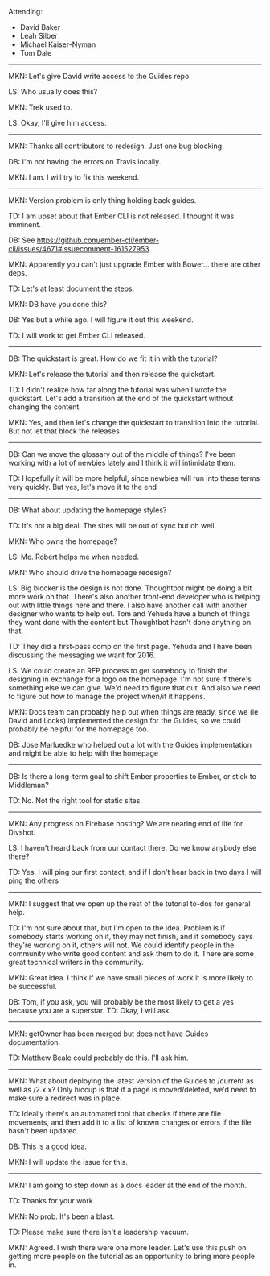 Attending:

* David Baker
* Leah Silber
* Michael Kaiser-Nyman
* Tom Dale

---

MKN: Let's give David write access to the Guides repo.

LS: Who usually does this?

MKN: Trek used to.

LS: Okay, I'll give him access.

---

MKN: Thanks all contributors to redesign. Just one bug blocking.

DB: I'm not having the errors on Travis locally.

MKN: I am. I will try to fix this weekend.

---

MKN: Version problem is only thing holding back guides.

TD: I am upset about that Ember CLI is not released. I thought it was imminent.

DB: See https://github.com/ember-cli/ember-cli/issues/4671#issuecomment-161527953.

MKN: Apparently you can't just upgrade Ember with Bower... there are other deps.

TD: Let's at least document the steps.

MKN: DB have you done this?

DB: Yes but a while ago. I will figure it out this weekend.

TD: I will work to get Ember CLI released.

---

DB: The quickstart is great. How do we fit it in with the tutorial?

MKN: Let's release the tutorial and then release the quickstart.

TD: I didn't realize how far along the tutorial was when I wrote the quickstart.
  Let's add a transition at the end of the quickstart without changing the content.

MKN: Yes, and then let's change the quickstart to transition into the tutorial.
  But not let that block the releases

---

DB: Can we move the glossary out of the middle of things? I've been working with a lot of 
  newbies lately and I think it will intimidate them.

TD: Hopefully it will be more helpful, since newbies will run into these terms very quickly. 
  But yes, let's move it to the end

---

DB: What about updating the homepage styles?

TD: It's not a big deal. The sites will be out of sync but oh well.

MKN: Who owns the homepage?

LS: Me. Robert helps me when needed.

MKN: Who should drive the homepage redesign?

LS: Big blocker is the design is not done. Thoughtbot might be doing a bit more work on that. There's also another front-end developer who is helping out with little things here and there. I also have another call with another designer who wants to help out. Tom and Yehuda have a bunch of things they want done with the content but Thoughtbot hasn't done anything on that.

TD: They did a first-pass comp on the first page. Yehuda and I have been discussing the 
messaging we want for 2016.

LS: We could create an RFP process to get somebody to finish the designing in exchange for a 
logo on the homepage. I'm not sure if there's something else we can give. We'd need to figure that out. And also we need to figure out how to manage the project when/if it happens.

MKN: Docs team can probably help out when things are ready, since we (ie David and Locks) 
implemented the design for the Guides, so we could probably be helpful for the homepage too.

DB: Jose Marluedke who helped out a lot with the Guides implementation and might be able to 
help with the homepage

---

DB: Is there a long-term goal to shift Ember properties to Ember, or stick to Middleman?

TD: No. Not the right tool for static sites.

---

MKN: Any progress on Firebase hosting? We are nearing end of life for Divshot.

LS: I haven't heard back from our contact there. Do we know anybody else there?

TD: Yes. I will ping our first contact, and if I don't hear back in two days I will ping the 
others

---

MKN: I suggest that we open up the rest of the tutorial to-dos for general help.

TD: I'm not sure about that, but I'm open to the idea. Problem is if somebody starts working 
on it, they may not finish, and if somebody says they're working on it, others will not. We could identify people in the community who write good content and ask them to do it. There are some great technical writers in the community.

MKN: Great idea. I think if we have small pieces of work it is more likely to be successful.

DB: Tom, if you ask, you will probably be the most likely to get a yes because you are a 
superstar.
TD: Okay, I will ask.

---

MKN: getOwner has been merged but does not have Guides documentation.

TD: Matthew Beale could probably do this. I'll ask him.

---

MKN: What about deploying the latest version of the Guides to /current as well as /2.x.x? Only 
hiccup is that if a page is moved/deleted, we'd need to make sure a redirect was in place.

TD: Ideally there's an automated tool that checks if there are file movements, and then add it  to a list of known changes or errors if the file hasn't been updated.

DB: This is a good idea.

MKN: I will update the issue for this.

---

MKN: I am going to step down as a docs leader at the end of the month.

TD: Thanks for your work.

MKN: No prob. It's been a blast.

TD: Please make sure there isn't a leadership vacuum.

MKN: Agreed. I wish there were one more leader. Let's use this push on getting more people on the tutorial as an opportunity to bring more people in.
